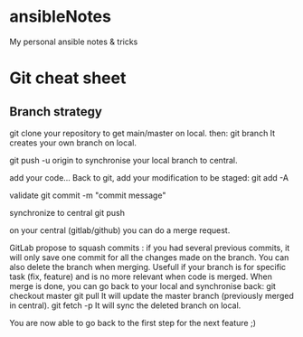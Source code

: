 # ansibleNotes
My personal ansible notes &amp; tricks

# Git cheat sheet

## Branch strategy
git clone your repository to get main/master on local.
then:
git branch <YourBranchName>
It creates your own branch on local.

git push -u origin <YourBranchName>
to synchronise your local branch to central.

add your code...
Back to git, add your modification to be staged:
git add -A

validate
git commit -m "commit message"

synchronize to central
git push

on your central (gitlab/github) you can do a merge request.

GitLab propose to squash commits : if you had several previous commits, it will only save one commit for all the changes made on the branch.
You can also delete the branch when merging. Usefull if your branch is for specific task (fix, feature) and is no more relevant when code is merged.
When merge is done, you can go back to your local and synchronise back:
git checkout master
git pull
It will update the master branch (previously merged in central).
git fetch -p
It will sync the deleted branch on local.

You are now able to go back to the first step for the next feature ;)